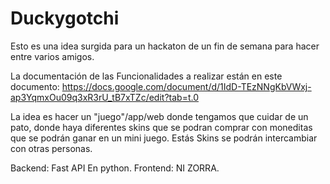 # Duckygotchi
Esto es una idea surgida para un hackaton de un fin de semana para hacer entre varios amigos.

La documentación de las Funcionalidades a realizar están en este documento: 
https://docs.google.com/document/d/1IdD-TEzNNgKbVWxj-ap3YqmxOu09q3xR3rU_tB7xTZc/edit?tab=t.0

La idea es hacer un "juego"/app/web donde tengamos que cuidar de un pato, donde haya diferentes skins que se podran comprar con moneditas que se podrán ganar en un mini juego.
Estás Skins se podrán intercambiar con otras personas.


Backend: Fast API En python.
Frontend: NI ZORRA.
